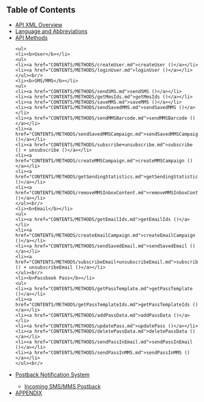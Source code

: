 <h2>Table of Contents</h2>
<ul>
  <li> <a href="CONTENTS/API_XML_OVERVIEW.md">API XML Overview</a> </li>
  <li> <a href="CONTENTS/LANGUAGE_AND_ABBREVIATIONS.md">Language and Abbreviations</a> </li>  	  
  <li> <a href="CONTENTS/METHODS/API_METHODS.md">API Methods</a></li>
  
    <ul>
    <li><b>User</b></li>
    <ul>
    <li><a href="CONTENTS/METHODS/createUser.md">createUser ()</a></li>
    <li><a href="CONTENTS/METHODS/loginUser.md">loginUser ()</a></li>
    </ul><br/>
    <li><b>SMS/MMS</b></li>
    <ul>
    <li><a href="CONTENTS/METHODS/sendSMS.md">sendSMS ()</a></li>
    <li><a href="CONTENTS/METHODS/getMmsIds.md">getMmsIds ()</a></li>
    <li><a href="CONTENTS/METHODS/saveMMS.md">saveMMS ()</a></li>
    <li><a href="CONTENTS/METHODS/sendSavedMMS.md">sendSavedMMS ()</a></li>
    <li><a href="CONTENTS/METHODS/sendMMSBarcode.md">sendMMSBarcode ()</a></li>
    <li><a href="CONTENTS/METHODS/sendSavedMMSCampaign.md">sendSavedMMSCampaign ()</a></li>
    <li><a href="CONTENTS/METHODS/subscribe+unsubscribe.md">subscribe () + unsubscribe ()</a></li>
    <li><a href="CONTENTS/METHODS/createMMSCampaign.md">createMMSCampaign ()</a></li>
    <li><a href="CONTENTS/METHODS/getSendingStatistics.md">getSendingStatistics ()</a></li>
    <li><a href="CONTENTS/METHODS/removeMMSInboxContent.md">removeMMSInboxContent ()</a></li>
    </ul><br/>
    <li><b>Email</b></li>
    <ul>
    <li><a href="CONTENTS/METHODS/getEmailIds.md">getEmailIds ()</a></li>
    <li><a href="CONTENTS/METHODS/createEmailCampaign.md">createEmailCampaign ()</a></li>
    <li><a href="CONTENTS/METHODS/sendSavedEmail.md">sendSavedEmail ()</a></li>
    <li><a href="CONTENTS/METHODS/subscribeEmail+unsubscribeEmail.md">subscribeEmail () + unsubscribeEmail ()</a></li>
    </ul><br/>
    <li><b>Passbook Pass</b></li>
    <ul>
    <li><a href="CONTENTS/METHODS/getPassTemplate.md">getPassTemplate ()</a></li>
    <li><a href="CONTENTS/METHODS/getPassTemplateIds.md">getPassTemplateIds ()</a></li>
    <li><a href="CONTENTS/METHODS/addPassData.md">addPassData ()</a></li>
    <li><a href="CONTENTS/METHODS/updatePass.md">updatePass ()</a></li>
    <li><a href="CONTENTS/METHODS/deletePassData.md">deletePassData ()</a></li>
    <li><a href="CONTENTS/METHODS/sendPassInEmail.md">sendPassInEmail ()</a></li>
    <li><a href="CONTENTS/METHODS/sendPassInMMS.md">sendPassInMMS ()</a></li>
    </ul><br/>

  <li> <a href="CONTENTS/POSTBACK_NOTIFICATION_SYSTEM.md">Postback Notification System</a></li>
  <ul>
    <li> <a href="CONTENTS/INCOMING_SMS+MMS_POSTBACK.md">Incoming SMS/MMS Postback</a> </li>
  </ul>
  <li> <a href="CONTENTS/APPENDIX/API_APPENDIX.md">APPENDIX</a> </li>
</ul>

